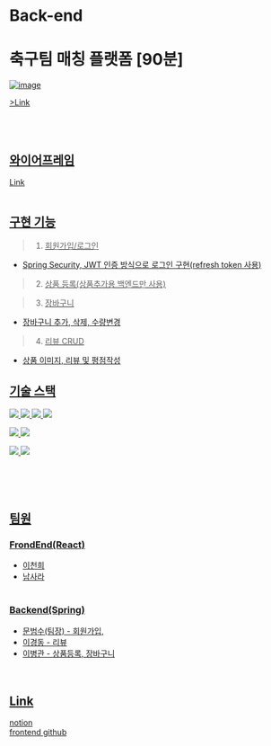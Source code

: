 # Back-end

# 축구팀 매칭 플랫폼 [90분]
<a href = "https://www.ninety.site/">![image](![KakaoTalk_20220729_165331204](https://user-images.githubusercontent.com/105046055/182977241-f6c3d9f6-981f-4766-8b0e-179fe6776f22.png))


<a href = "https://www.ninety.site/">>Link<br>


<br><br>

## 와이어프레임
<a href = "https://s3.us-west-2.amazonaws.com/secure.notion-static.com/d5665f3d-6223-40bf-95c8-4068ccf1eb55/B%E1%84%8C%E1%85%A9%E1%84%8F%E1%85%B3%E1%86%AF%E1%84%85%E1%85%A9%E1%86%AB8%E1%84%8C%E1%85%A9_%E1%84%8B%E1%85%AA%E1%84%8B%E1%85%B5%E1%84%8B%E1%85%A5%E1%84%91%E1%85%B3%E1%84%85%E1%85%A6%E1%84%8B%E1%85%B5%E1%86%B7.pdf?X-Amz-Algorithm=AWS4-HMAC-SHA256&X-Amz-Content-Sha256=UNSIGNED-PAYLOAD&X-Amz-Credential=AKIAT73L2G45EIPT3X45%2F20220623%2Fus-west-2%2Fs3%2Faws4_request&X-Amz-Date=20220623T071454Z&X-Amz-Expires=86400&X-Amz-Signature=6d5a84841575561818e62c68eea810164ce895955ef69fccef7abf3921fb76a1&X-Amz-SignedHeaders=host&response-content-disposition=filename%20%3D%22B%25E1%2584%258C%25E1%2585%25A9%25E1%2584%258F%25E1%2585%25B3%25E1%2586%25AF%25E1%2584%2585%25E1%2585%25A9%25E1%2586%25AB8%25E1%2584%258C%25E1%2585%25A9_%25E1%2584%258B%25E1%2585%25AA%25E1%2584%258B%25E1%2585%25B5%25E1%2584%258B%25E1%2585%25A5%25E1%2584%2591%25E1%2585%25B3%25E1%2584%2585%25E1%2585%25A6%25E1%2584%258B%25E1%2585%25B5%25E1%2586%25B7.pdf%22&x-id=GetObject">Link<br><br>

## 구현 기능
> 1. 회원가입/로그인
- Spring Security, JWT 인증 방식으로 로그인 구현(refresh token 사용)<br>

> 2. 상품 등록(상품추가용 백엔드만 사용)<br>

> 3. 장바구니 
- 장바구니 추가, 삭제, 수량변경<br>


> 4. 리뷰 CRUD
- 상품 이미지, 리뷰 및 평점작성<br>


## 기술 스택


<img src="https://img.shields.io/badge/java-004B8D?style=flat&logo=java&logoColor=white"/> <img src="https://img.shields.io/badge/spring-6DB33F?style=flat&logo=spring&logoColor=white"/> <img src="https://img.shields.io/badge/springboot-6DB33F?style=flat&logo=springboot&logoColor=white"/> <img src="https://img.shields.io/badge/SpringSecurity-6DB33F?style=flat&logo=SpringSecurity&logoColor=white"/>

<img src="https://img.shields.io/badge/git-F05032?style=flat&logo=git&logoColor=white"/> <img src="https://img.shields.io/badge/github-181717?style=flat&logo=github&logoColor=white"/>

<img src="https://img.shields.io/badge/AmazonS3-569A31?style=flat&logo=AmazonS3&logoColor=white"/> <img src="https://img.shields.io/badge/AmazonEC2-FF9900?style=flat&logo=AmazonEC2&logoColor=white"/>

<br><br><br>

## 팀원
### FrondEnd(React)<br>
- 이천희<br>
- 남사라<br><br>
### Backend(Spring)<br>
- 문범수(팀장) - 회원가입, <br>
- 이경동 - 리뷰<br>
- 이병관 - 상품등록, 장바구니<br><br><br>


## Link
<a href = "https://morning-shamrock-bba.notion.site/8-SA-9220e4c5777b49e6b2d2a007b83b49e8">notion<br>
<a href = "https://github.com/CloneCoding-Team8/front-end">frontend github<br><br><br>

